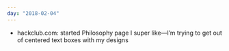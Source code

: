 ```yaml
---
day: "2018-02-04"
---
```


* hackclub.com: started Philosophy page I super like—I’m trying to get out of centered text boxes with my designs
